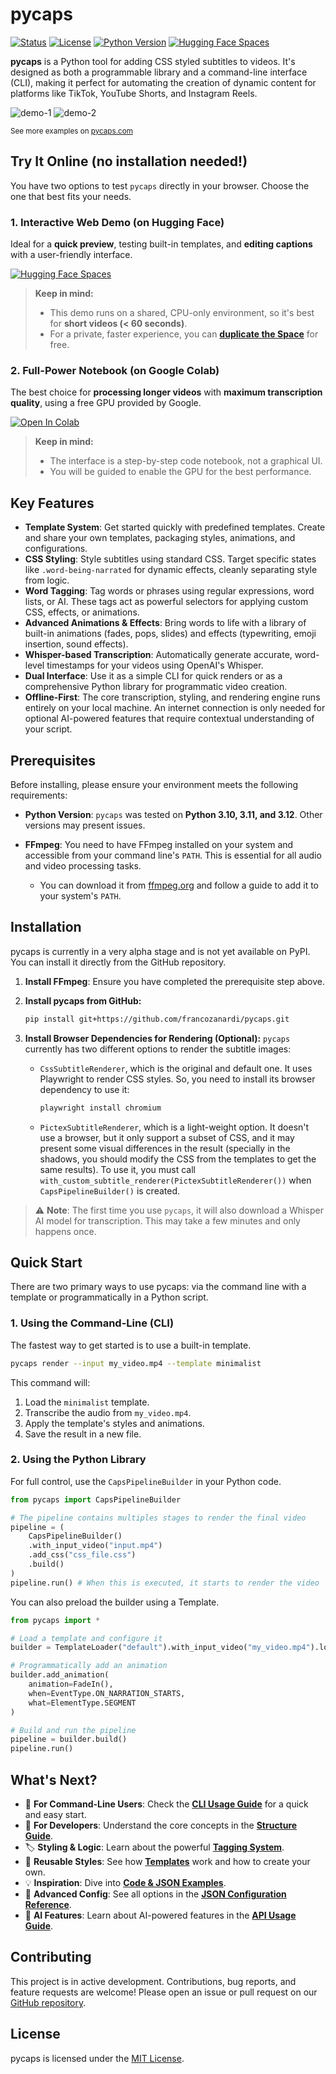 # pycaps

[![Status](https://img.shields.io/badge/status-alpha-orange.svg)](https://github.com/francozanardi/pycaps)
[![License](https://img.shields.io/badge/license-MIT-blue.svg)](https://opensource.org/licenses/MIT)
[![Python Version](https://img.shields.io/badge/python-3.10%20%7C%203.11%20%7C%203.12-blue)](https://www.python.org/downloads/)
[![Hugging Face Spaces](https://img.shields.io/badge/Try%20it%20online-Hugging%20Face-blue?logo=huggingface)](https://huggingface.co/spaces/francozanardi/pycaps-new)


**pycaps** is a Python tool for adding CSS styled subtitles to videos. It's designed as both a programmable library and a command-line interface (CLI), making it perfect for automating the creation of dynamic content for platforms like TikTok, YouTube Shorts, and Instagram Reels.

![demo-1](https://github.com/user-attachments/assets/fd2d3325-c986-4b6a-81ba-09c428577e61)
![demo-2](https://github.com/user-attachments/assets/9a789244-0387-4ac8-ab51-b3601447953e)

<sub>See more examples on <a href="https://www.pycaps.com/">pycaps.com</a></sub>

## Try It Online (no installation needed!)

You have two options to test `pycaps` directly in your browser. Choose the one that best fits your needs.

### 1. Interactive Web Demo (on Hugging Face)

Ideal for a **quick preview**, testing built-in templates, and **editing captions** with a user-friendly interface.

[![Hugging Face Spaces](https://img.shields.io/badge/Launch%20Web%20Demo-Hugging%20Face-blue?logo=huggingface)](https://huggingface.co/spaces/francozanardi/pycaps-new)

> **Keep in mind:**
> *   This demo runs on a shared, CPU-only environment, so it's best for **short videos (< 60 seconds)**.
> *   For a private, faster experience, you can **[duplicate the Space](https://huggingface.co/spaces/francozanardi/pycaps-new?duplicate=true)** for free.

### 2. Full-Power Notebook (on Google Colab)

The best choice for **processing longer videos** with **maximum transcription quality**, using a free GPU provided by Google.

[![Open In Colab](https://colab.research.google.com/assets/colab-badge.svg)](https://colab.research.google.com/drive/117g6xujecjLyXHBwhwyzx0innCMLh_nj?usp=sharing)

> **Keep in mind:**
> *   The interface is a step-by-step code notebook, not a graphical UI.
> *   You will be guided to enable the GPU for the best performance.

## Key Features

*   **Template System**: Get started quickly with predefined templates. Create and share your own templates, packaging styles, animations, and configurations.
*   **CSS Styling**: Style subtitles using standard CSS. Target specific states like `.word-being-narrated` for dynamic effects, cleanly separating style from logic.
*   **Word Tagging**: Tag words or phrases using regular expressions, word lists, or AI. These tags act as powerful selectors for applying custom CSS, effects, or animations.
*   **Advanced Animations & Effects**: Bring words to life with a library of built-in animations (fades, pops, slides) and effects (typewriting, emoji insertion, sound effects).
*   **Whisper-based Transcription**: Automatically generate accurate, word-level timestamps for your videos using OpenAI's Whisper.
*   **Dual Interface**: Use it as a simple CLI for quick renders or as a comprehensive Python library for programmatic video creation.
*   **Offline-First**: The core transcription, styling, and rendering engine runs entirely on your local machine. An internet connection is only needed for optional AI-powered features that require contextual understanding of your script.

## Prerequisites

Before installing, please ensure your environment meets the following requirements:

*   **Python Version**: `pycaps` was tested on **Python 3.10, 3.11, and 3.12**. Other versions may present issues.

*   **FFmpeg**: You need to have FFmpeg installed on your system and accessible from your command line's `PATH`. This is essential for all audio and video processing tasks.
    *   You can download it from [ffmpeg.org](https://ffmpeg.org/download.html) and follow a guide to add it to your system's `PATH`.

## Installation

pycaps is currently in a very alpha stage and is not yet available on PyPI. You can install it directly from the GitHub repository.

1.  **Install FFmpeg**: Ensure you have completed the prerequisite step above.

2.  **Install pycaps from GitHub:**
    ```bash
    pip install git+https://github.com/francozanardi/pycaps.git
    ```

3.  **Install Browser Dependencies for Rendering (Optional):**
    `pycaps` currently has two different options to render the subtitle images:
    - `CssSubtitleRenderer`, which is the original and default one. It uses Playwright to render CSS styles. So, you need to install its browser dependency to use it:
      ```bash
      playwright install chromium
      ```
    - `PictexSubtitleRenderer`, which is a light-weight option. It doesn't use a browser, but it only support a subset of CSS, and it may present some visual differences in the result (specially in the shadows, you should modify the CSS from the templates to get the same results). To use it, you must call `with_custom_subtitle_renderer(PictexSubtitleRenderer())` when `CapsPipelineBuilder()` is created.

> ⚠️ **Note**: The first time you use `pycaps`, it will also download a Whisper AI model for transcription. This may take a few minutes and only happens once.

## Quick Start

There are two primary ways to use pycaps: via the command line with a template or programmatically in a Python script.

### 1. Using the Command-Line (CLI)

The fastest way to get started is to use a built-in template.

```bash
pycaps render --input my_video.mp4 --template minimalist
```

This command will:
1.  Load the `minimalist` template.
2.  Transcribe the audio from `my_video.mp4`.
3.  Apply the template's styles and animations.
4.  Save the result in a new file.

### 2. Using the Python Library

For full control, use the `CapsPipelineBuilder` in your Python code.

```python
from pycaps import CapsPipelineBuilder

# The pipeline contains multiples stages to render the final video
pipeline = (
    CapsPipelineBuilder()
    .with_input_video("input.mp4")
    .add_css("css_file.css")
    .build()
)
pipeline.run() # When this is executed, it starts to render the video
```

You can also preload the builder using a Template.
```python
from pycaps import *

# Load a template and configure it
builder = TemplateLoader("default").with_input_video("my_video.mp4").load(False)

# Programmatically add an animation
builder.add_animation(
    animation=FadeIn(),
    when=EventType.ON_NARRATION_STARTS,
    what=ElementType.SEGMENT
)

# Build and run the pipeline
pipeline = builder.build()
pipeline.run()
```

## What's Next?

*   🚀 **For Command-Line Users**: Check the **[CLI Usage Guide](./docs/CLI.md)** for a quick and easy start.
*   🧠 **For Developers**: Understand the core concepts in the **[Structure Guide](./docs/CORE_STRUCTURE.md)**.
*   🏷️ **Styling & Logic**: Learn about the powerful **[Tagging System](./docs/TAGS.md)**.
*   🎨 **Reusable Styles**: See how **[Templates](./docs/TEMPLATES.md)** work and how to create your own.
*   💡 **Inspiration**: Dive into **[Code & JSON Examples](./docs/EXAMPLES.md)**.
*   🔧 **Advanced Config**: See all options in the **[JSON Configuration Reference](./docs/CONFIG_REFERENCE.md)**.
*   🤖 **AI Features**: Learn about AI-powered features in the **[API Usage Guide](./docs/API_USAGE.md)**.

## Contributing

This project is in active development. Contributions, bug reports, and feature requests are welcome! Please open an issue or pull request on our [GitHub repository](https://github.com/francozanardi/pycaps).

## License

pycaps is licensed under the [MIT License](https://opensource.org/licenses/MIT).
